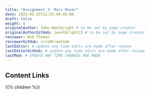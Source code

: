 ```yaml
---
title: "Assignment 3: Mars Rover"
date: 2023-05-25T12:55:09-05:00
draft: false
weight: 4
originalAuthor: John Woolbright # to be set by page creator
originalAuthorGitHub: jwoolbright23 # to be set by page creator
reviewer: Rob Thomas
reviewerGitHub: icre8FreeCode
lastEditor: # update any time edits are made after review
lastEditorGitHub: # update any time edits are made after review
lastMod: # UPDATE ANY TIME CHANGES ARE MADE
---
```


## Content Links

{{% children %}}
